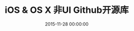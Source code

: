---
title: iOS & OS X 非UI Github开源库
categories:
- iOS
tags:
- iOS
- OS X
- github
- 开源
- object-c
- swift
date: 2015-11-28 00:00:00
layout: post_github
data_github: [
{
	keywords: [响应式编程&Promise&异步],
	projects: [
	{
		user: "ReactiveCocoa",
		repo: "ReactiveCocoa",
		description: "简直是神器!",
		wiki: [
		{
			title: "图解ReactiveCocoa基本函数",
			link: "https://www.jianshu.com/p/38d39923ee81"
		},
		{
			title: "limboy的博客",
			link: "http://limboy.me/"
		},
		{
			title: "NSHipster",
			link: "http://nshipster.cn/reactivecocoa/"
		},
		{
			title: "这样好用的ReactiveCocoa，根本停不下来",
			link: "http://www.cocoachina.com/ios/20150817/13071.html"
		},
		{
			title: "最快让你上手ReactiveCocoa之基础篇",
			link: "http://www.jianshu.com/p/87ef6720a096"
		},
		{
			title: "RAC/MVVM个人学习资源汇总",
			link: "http://www.jianshu.com/p/2cfed74789db"
		},
		{
			title: "MVVM核心概念",
			link: "http://liuduo.me/2015/10/26/MVVM%E6%A0%B8%E5%BF%83%E6%A6%82%E5%BF%B5/"
		},
		{
			title: "ReactiveCocoa v2.5 源码解析之架构总览",
			link: "http://blog.leichunfeng.com/blog/2015/12/25/reactivecocoa-v2-dot-5-yuan-ma-jie-xi-zhi-jia-gou-zong-lan/"
		}
		],
		imgs: [
		"https://github.com/ReactiveCocoa/ReactiveCocoa/raw/master/Logo/header.png",
		]
	},
	{
		user: "leichunfeng",
		repo: "MVVMReactiveCocoa",
		description: "GitBucket(Github客户端)",
		wiki: [
		{
			title: "MVVM With ReactiveCocoa",
			link: "http://blog.leichunfeng.com/blog/2016/02/27/mvvm-with-reactivecocoa/"
		}
		],
	},
	{
		user: "ashfurrow",
		repo: "C-41",
		description: "ReactiveCocoa Demo 没运行成功过",
		imgs: [
		"https://camo.githubusercontent.com/9b3cfd1a02c980eb75afc100f20974244ce2070b/68747470733a2f2f7261772e6769746875622e636f6d2f617368667572726f772f432d34312f6d61737465722f73637265656e73686f742e706e67",
		]
	},
	{
		user: "jspahrsummers",
		repo: "GroceryList",
		description: "ReactiveCocoa Demo 没运行成功过，使用了ReactiveViewModel",
		imgs: [
		"https://camo.githubusercontent.com/d24b23a59ba3fb4078d75413cf8515e9022ef84c/68747470733a2f2f662e636c6f75642e6769746875622e636f6d2f6173736574732f3433323533362f313739383538312f62333162376361362d366235392d313165332d396436652d3432383939643831663136332e706e67",
		]
	},
	{
		user: "ashfurrow",
		repo: "FunctionalReactivePixels",
		description: "ReactiveCocoa Demo 没运行成功过",
		imgs: [
		"https://camo.githubusercontent.com/7f66ddb8622f59ad979bc6435147fcccf3fda806/687474703a2f2f7374617469632e617368667572726f772e636f6d2f6769746875622f46525049492e706e67",
		"https://camo.githubusercontent.com/31c592120797ffc5bf5885f7bf53dba30d9c195e/687474703a2f2f7374617469632e617368667572726f772e636f6d2f6769746875622f66756e6374696f6e616c7265616374697665706978656c732e706e67",
		]
	},
	{
		user: "bawn",
		repo: "RAC-Demo",
		description: "ReactiveCocoa Demo 不标准",
	},
	{
		user: "lzyy",
		repo: "bizhi",
		description: "ReactiveCocoa Demo",
		imgs: [
		"https://raw.githubusercontent.com/lzyy/bizhi/master/screenshot.jpg",
		]
	},
	{
		user: "olegam",
		repo: "RACCommandExample",
		description: "Command例子",
	},
	{
		user: "ReactiveCocoa",
		repo: "ReactiveViewModel",
		description: "ReactiveCocoa的扩展：MVVM",
		wiki: [
		{
			title: "ios ReactiveViewModel",
			link: "http://www.cnblogs.com/tinkl/p/3678810.html"
		}
		],
		imgs: [
		"https://camo.githubusercontent.com/3999b9fdff783edb6cee9117a08524f3b2e7c653/68747470733a2f2f662e636c6f75642e6769746875622e636f6d2f6173736574732f3433323533362f3836373938342f32393165643338302d663736302d313165322d393130362d6433313538333230616633392e706e67",
		]
	},
	{
		user: "ReactiveCocoa",
		repo: "ReactiveCocoaLayout",
		description: "ReactiveCocoa的扩展：响应式的自动布局",
	},
	{
		user: "CodaFi",
		repo: "AFNetworking-RACExtensions",
		description: "ReactiveCocoa的扩展：网络",
	},
	{
		user: "ReactiveX",
		repo: "RxSwift",
		description: "swift版的ReactiveCocoa",
		wiki: [
		{
			title: "基础概念",
			link: "http://blog.callmewhy.com/2015/09/21/rxswift-getting-started-0/"
		},
		{
			title: "示例实战",
			link: "http://blog.callmewhy.com/2015/09/23/rxswift-getting-started-1/"
		}
		],
	},
	{
		user: "BoltsFramework",
		repo: "Bolts-iOS",
		description: "NSOperation，任务，队列，task，AppLink，URL解析",
		wiki: [
		{
			title: "Bolts framework iOS 筆記",
			link: "http://humanhighway.logdown.com/posts/179270-study-on-the-bolts"
		}
		],
	},
	{
		user: "mxcl",
		repo: "PromiseKit",
		description: "Promises for Swift & ObjC",
		imgs: [
		"https://camo.githubusercontent.com/b1a5ea2423d344b3281c123a122f6f8e9a916dd6/687474703a2f2f70726f6d6973656b69742e6f72672f7075626c69632f696d672f6c6f676f2d74696768742e706e67",
		]
	},
	{
		user: "zwaldowski",
		repo: "BlocksKit",
		description: "简化的block",
	}
	]
},
{
	keywords: [架构],
	projects: [
	{
		user: "Swinject",
		repo: "Swinject",
		description: "swift，依赖注入，控制反转，ICO容器，AOP"
	},
	{
		user: "appsquickly",
		repo: "Typhoon",
		description: "依赖注入，控制反转，ICO容器，AOP",
		wiki: [
		{
			title: "iOS 面向切面编程(AOP)--typhoon框架",
			link: "http://www.jianshu.com/p/d40fcee4d4e5"
		}
		]
	},
	{
		user: "atomicobject",
		repo: "objection",
		description: "依赖注入，控制反转",
		wiki: [
		{
			title: "使用objection来模块化开发iOS项目",
			link: "http://limboy.me/ios/2014/04/15/use-objection-to-decouple-ios-project.html"
		},
		{
			title: "bizhi(demo)",
			link: "https://github.com/lzyy/bizhi"
		}
		],
	}
	]
},
{
	keywords: [通信,网络],
	projects: [
	{
		user: "AFNetworking",
		repo: "AFNetworking",
		description: "HTTP请求",
		imgs: [
		"https://camo.githubusercontent.com/1560be050811ab73457e90aee62cd1cd257c7fb9/68747470733a2f2f7261772e6769746875622e636f6d2f41464e6574776f726b696e672f41464e6574776f726b696e672f6173736574732f61666e6574776f726b696e672d6c6f676f2e706e67",
		]
	},
	{
		user: "yuantiku",
		repo: "YTKNetwork",
		description: "猿题库维护的，基于AFNetworking，高级的api如：缓存网络请求，检查返回 JSON 内容的合法性等",
	},
	{
		user: "Alamofire",
		repo: "Alamofire",
		description: "swift,AFNetworking作者编写",
		imgs: [
		"https://raw.githubusercontent.com/Alamofire/Alamofire/assets/alamofire.png",
		]
	},
	{
		user: "RxSwiftCommunity",
		repo: "RxAlamofire",
		description: "Alamofire with RxSwift",
		imgs: [
		"https://raw.githubusercontent.com/Alamofire/Alamofire/assets/alamofire.png",
		]
	},
	{
		user: "Moya",
		repo: "Moya",
		description: "基于 Alamofire 的更高层网络请求封装",
		imgs: [
		"https://github.com/Moya/Moya/raw/master/web/moya_logo_github.png",
		]
	},
	{
		user: "robbiehanson",
		repo: "CocoaAsyncSocket",
		description: "套接字编程",
	},
	{
		user: "square",
		repo: "SocketRocket",
		description: "套接字编程",
	},
	{
		user: "robbiehanson",
		repo: "XMPPFramework",
		description: "XMPP协议",
	},
	{
		user: "robbiehanson",
		repo: "CocoaHTTPServer",
		description: "内置服务器",
	},
	{
		user: "octokit",
		repo: "octokit.objc",
		description: "OctoKit 是用于和 Github API 交互的 Cocoa 和 Cocoa Touch 框架，它由 AFNetworking、Mantle、和ReactiveCocoa 建立。",
	},
	{
		user: "tonymillion",
		repo: "Reachability",
		description: "测试网络连通性，不过好像没办法真正的起作用~~",
		wiki: [
		{
			title: "为啥说没办法真正起作用？点这里",
			link: "http://blog.csdn.net/openglnewbee/article/details/50705146"
		}
		],
	},
	{
		user: "ashleymills",
		repo: "Reachability.swift",
		description: "swift Reachability"
	},
	{
		user: "dustturtle",
		repo: "RealReachability",
		description: "测试网络连通性，真正管用的哦，比Reachability强",
		wiki: [
		{
			title: "iOS下的实际网络连接状态检测:RealReachability",
			link: "http://blog.csdn.net/openglnewbee/article/details/50705146"
		}
		],
	},
	]
},
{
	keywords: [图片网络请求],
	projects: [
	{
		user: "rs",
		repo: "SDWebImage",
		description: "图片的请求和缓存",
	},
	{
		user: "Alamofire",
		repo: "AlamofireImage",
		description: "swift版的SDWebImage,而且功能更多、灵活性更高，可以自己写 Image Filter",
	},
	{
		user: "ibireme",
		repo: "YYWebImage",
		description: "图片的请求和缓存,渐变效果",
		imgs: [
		"https://camo.githubusercontent.com/e1ecbcae6ddaee26efd5fc29faa0ed6eae6488b0/68747470733a2f2f7261772e6769746875622e636f6d2f69626972656d652f5959576562496d6167652f6d61737465722f44656d6f2f44656d6f2e676966",
		]
	},
	{
		user: "pinterest",
		repo: "PINRemoteImage",
		description: "图片的请求和缓存,渐变效果",
		imgs: [
		"https://github.com/pinterest/PINRemoteImage/raw/master/progressive.gif",
		]
	},
	{
		user: "onevcat",
		repo: "Kingfisher"
	},
	]
},
{
	keywords: [蓝牙,Bluetooth],
	projects: [
	{
		user: "ohwutup",
		repo: "OWUProximityManager",
		description: "蓝牙，iBeacons",
		imgs: [
		"https://github.com/ohwutup/OWUProximityManager/raw/master/Screenshots/home.png",
		"https://github.com/ohwutup/OWUProximityManager/raw/master/Screenshots/server.png",
		"https://github.com/ohwutup/OWUProximityManager/raw/master/Screenshots/client.png",
		]
	},
	{
		user: "rasmusth",
		repo: "BluetoothKit",
		description: "蓝牙",
	},
	{
		user: "coolnameismy",
		repo: "BabyBluetooth",
		description: "一个非常容易使用的蓝牙库,适用于ios和os",
	},
	]
},
{
	keywords: [数据持久化],
	projects: [
	{
		user: "magicalpanda",
		repo: "MagicalRecord",
		wiki: [
		{
			title: "深入浅出MagicalRecord",
			link: "http://childhood.logdown.com/posts/208957/easy-magicalrecord-01"
		},
		{
			title: "IOS MagicRecord 详解",
			link: "http://blog.csdn.net/dongtaochen2039/article/details/40376197"
		},
		{
			title: "json转MagicalRecord对象",
			link: "https://github.com/magicalpanda/MagicalRecord/wiki/Importing-Data"
		},
		{
			title: "数据迁移",
			link: "http://jcggg.me/2015/10/18/CoreData-MagicalRecord%E6%95%B0%E6%8D%AE%E5%BA%93%E8%BF%81%E7%A7%BB%EF%BC%88%E4%B8%80%EF%BC%89/"
		},
		{
			title: "自定义 Core Data 迁移",
			link: "http://objccn.io/issue-4-7/"
		},
		{
			title: "Core Data 版本迁移经验总结",
			link: "http://chun.tips/blog/2014/11/28/core-data-ban-ben-qian-yi-jing-yan-zong-jie/"
		}
		],
		imgs: [
		"https://github.com/magicalpanda/magicalpanda.github.com/raw/master/images/awesome_logo_small.png?raw=true",
		]
	},
	{
		user: "gangverk",
		repo: "GVUserDefaults",
		description: "通过属性操作NSUserDefaults",
	},
	{
		user: "radex",
		repo: "SwiftyUserDefaults",
		description: "swift 方便使用 NSUserDefaults",
	},
	{
		user: "ccgus",
		repo: "fmdb",
		description: "底层数据库，使用sql",
	},
	{
		user: "stephencelis",
		repo: "SQLite.swift",
		description: "A type-safe, Swift-language layer over SQLite3.",
	},
	{
		user: "yapstudios",
		repo: "YapDatabase",
		description: "数据库",
	},
	{
		user: "realm",
		repo: "realm-cocoa",
		wiki: [
		{
			title: "Realm数据库基础教程",
			link: "http://www.cocoachina.com/ios/20150505/11756.html"
		},
		],
	},
	{
		user: "soffes",
		repo: "sskeychain",
		description: "钥匙链，key，chain",
	},
	{
		user: "kishikawakatsumi",
		repo: "UICKeyChainStore",
		description: "钥匙链，key，chain",
	},
	{
		user: "granoff",
		repo: "Lockbox",
		description: "钥匙链，key，chain",
	},
	{
		user: "square",
		repo: "Valet",
		description: "在 iOS 和 OS X 的 Keychain 中安全地存储数据，然而你无需知道 keychain 的具体工作细节。",
	},
	{
		user: "kishikawakatsumi",
		repo: "KeychainAccess",
		description: "Simple Swift wrapper for Keychain that works on iOS, watchOS, tvOS and macOS.",
	}
	]
},
{
	keywords: [JSON,Model,转换],
	projects: [
	{
		user: "Mantle",
		repo: "Mantle",
		description: "字典和模型互转",
		wiki: [
		{
			title: "Mantle是什么？",
			link: "https://segmentfault.com/a/1190000002431354"
		}
		],
	},
	{
		user: "Mantle",
		repo: "MTLManagedObjectAdapter",
		description: "MagicalRecord 和 Mantle 结合使用",
		wiki: [
		{
			title: "MagicalRecord配合Mantle",
			link: "https://segmentfault.com/a/1190000002431365"
		},
		{
			title: "Core Data with Mantle",
			link: "http://blog.csdn.net/chengweipeng123/article/details/18452229"
		}
		],
	},
	{
		user: "icanzilb",
		repo: "JSONModel",
		description: "字典和模型互转",
		wiki: [
		{
			title: "JSONModel解析数据成Model",
			link: "http://blog.csdn.net/smking/article/details/40432287"
		}
		],
	},
	{
		user: "CoderMJLee",
		repo: "MJExtension",
		description: "轻量级，继承NSObject",
	},
	{
		user: "ibireme",
		repo: "YYModel",
		description: "轻量级，继承NSObject,iOS JSON 模型转换库评测：http://blog.ibireme.com/2015/10/23/ios_model_framework_benchmark/",
	},
	{
		user: "thoughtbot",
		repo: "argo",
		description: "函数式 JSON 解析转换库，swift编写",
		imgs: [
		"https://raw.githubusercontent.com/thoughtbot/Argo/gh-pages/Argo.png",
		]
	},
	{
		user: "SwiftyJSON",
		repo: "SwiftyJSON"
	}
	]
},
{
	keywords: [XML,HTML,MarkDown,解析],
	projects: [
	{
		user: "topfunky",
		repo: "hpple",
		description: "XML,HTML解析",
	},
	{
		user: "mattt",
		repo: "Ono",
		description: "XML,HTML解析",
	},
	{
		user: "mdiep",
		repo: "MMMarkdown",
		description: "MarkDown转HTML",
	},
	]
},
{
	keywords: [日志,log],
	projects: [
	{
		user: "CocoaLumberjack",
		repo: "CocoaLumberjack",
		description: "xcode控制台颜色区分，高效",
		imgs: [
		"https://github.com/CocoaLumberjack/CocoaLumberjack/raw/master/LumberjackLogo.png",
		]
	},
	{
		user: "marcoarment",
		repo: "BugshotKit",
		description: "手机直接看",
		imgs: [
		"https://camo.githubusercontent.com/240dbf968d6eb9838a544bae42730a6f7079b707/68747470733a2f2f7261772e6769746875622e636f6d2f6d6172636f61726d656e742f42756773686f744b69742f6d61737465722f6578616d706c652d73637265656e73686f742e706e67",
		]
	},
	{
		user: "fpillet",
		repo: "NSLogger",
		description: "将日志发送到服务器",
		imgs: [
		"https://github.com/fpillet/NSLogger/raw/master/Screenshots/mainwindow.png",
		]
	},
	{
		user: "bitstadium",
		repo: "QuincyKit",
		description: "崩溃日志记录发送,友盟可代替",
	},
	{
		user: "kstenerud",
		repo: "KSCrash",
		description: "崩溃日志记录发送,友盟可代替",
	},
	]
},
{
	keywords: [缓存,Cache],
	projects: [
	{
		user: "tumblr",
		repo: "TMCache",
		description: "停止维护",
	},
	{
		user: "Haneke",
		repo: "HanekeSwift",
		description: "swift",
		imgs: [
		"https://raw.githubusercontent.com/Haneke/HanekeSwift/master/Assets/github-header.png",
		]
	},
	{
		user: "enormego",
		repo: "EGOCache",
	},
	{
		user: "ibireme",
		repo: "YYCache",
		description: "YYCache 设计思路与技术细节：http://blog.ibireme.com/2015/10/26/yycache/",
	},
	{
		user: "pinterest",
		repo: "PINCache",
	},
	{
		user: "kean",
		repo: "Nuke",
		description: "图片下载，处理，预处理，缓存，Gif支持",
		imgs: [
		"https://cloud.githubusercontent.com/assets/1567433/9952711/971ae2ea-5de1-11e5-8670-6853d3fe18cd.png"
		]
	},
	{
		user: "kean",
		repo: "DFImageManager",
		description: "图片下载，处理，预处理，缓存",
		imgs: [
		"https://cloud.githubusercontent.com/assets/1567433/9706417/0352d3bc-54ed-11e5-94ff-cb8691800f78.png"
		]
	},
	]
},
{
	keywords: [性能,优化],
	projects: [
	{
		user: "facebook",
		repo: "AsyncDisplayKit",
		description: "极速UI绘制",
		wiki: [
		{
			title: "AsyncDisplayKit 教程：达到 60 FPS 的滚动帧率（内附图片梯度和模糊）",
			link: "http://www.tuicool.com/articles/jyuyEn"
		},
		{
			title: "iOS 保持界面流畅的技巧",
			link: "http://blog.ibireme.com/2015/11/12/smooth_user_interfaces_for_ios/"
		},
		],
		imgs: [
		"https://github.com/facebook/AsyncDisplayKit/raw/master/docs/assets/logo.png",
		"https://github.com/facebook/AsyncDisplayKit/raw/master/docs/assets/node-view-layer.png",
		]
	},
	{
		user: "facebook",
		repo: "componentkit",
		description: "高效的列表",
		wiki: [
		{
			title: "iOS：ComponentKit 使用总结",
			link: "https://segmentfault.com/a/1190000002706612"
		}
		],
	},
	{
		user: "path",
		repo: "FastImageCache",
		description: "图片快速渲染，缓存，压缩",
		imgs: [
		"https://camo.githubusercontent.com/96d8f3d2b1cc1d25201d666c306bc4bc0cc8dbdc/68747470733a2f2f73332e616d617a6f6e6177732e636f6d2f666173742d696d6167652d63616368652f726561646d652d7265736f75726365732f6c6f676f2e706e67",
		"https://camo.githubusercontent.com/0fb787e41eb8c402460389f5fea7f04e9e526b03/68747470733a2f2f73332e616d617a6f6e6177732e636f6d2f666173742d696d6167652d63616368652f726561646d652d7265736f75726365732f64656d6f2d6170702d766964656f2d706c616365686f6c6465722e706e67",
		]
	},
	]
},
{
	keywords: [调试,Debug,测试],
	projects: [
	{
		user: "AliSoftware",
		repo: "OHHTTPStubs",
		description: "模拟网络延迟&延时，伪造网络数据，基于NSURLProtocol",
	},
	{
		user: "netguru",
		repo: "ResponseDetective",
		description: "ResponseDetective 是一个非嵌入式框架，用于拦截应用程序和服务器之间的任何传出请求和传入响应以用于调试目的。",
	},
	{
		user: "Flipboard",
		repo: "FLEX",
		description: "强大的调试工具",
		wiki: [
		{
			title: "Flipboard开源应用内调试工具FLEX",
			link: "http://www.cocoachina.com/industry/20140728/9259.html"
		}
		],
		imgs: [
		"https://camo.githubusercontent.com/9986601c5e4306f7935032465911c0f70596e046/687474703a2f2f656e67696e656572696e672e666c6970626f6172642e636f6d2f6173736574732f666c65782f62617369632d766965772d6578706c6f726174696f6e2e676966",
		"https://camo.githubusercontent.com/950a2612b1dc796bc5cc3fd9909ed465166afc5b/687474703a2f2f656e67696e656572696e672e666c6970626f6172642e636f6d2f6173736574732f666c65782f616476616e6365642d766965772d65646974696e672e676966",
		"https://camo.githubusercontent.com/2d7508f15cbe0a09c1ba14b9ebe6da9d1e8ff0d2/687474703a2f2f656e67696e656572696e672e666c6970626f6172642e636f6d2f6173736574732f666c65782f6e6574776f726b2d686973746f72792e676966",
		"https://camo.githubusercontent.com/573692941c2901c0fd1ce0f085c101f6b4d3ae3b/687474703a2f2f656e67696e656572696e672e666c6970626f6172642e636f6d2f6173736574732f666c65782f686561702d62726f777365722e676966",
		"https://camo.githubusercontent.com/df6e924a21ecaf8080342d80f384e88f8249c3fe/687474703a2f2f656e67696e656572696e672e666c6970626f6172642e636f6d2f6173736574732f666c65782f66696c652d62726f777365722e676966",
		"https://camo.githubusercontent.com/c91fc34a63f05f803cdc0d23d72ae047d0b960bd/687474703a2f2f656e67696e656572696e672e666c6970626f6172642e636f6d2f6173736574732f666c65782f73797374656d2d6c69627261726965732d62726f777365722e676966",
		]
	},
	{
		user: "zixun",
		repo: "GodEye",
		description: "swift",
		imgs: [
		"https://github.com/zixun/GodEye/raw/master/design/image/preview_meitu_1.jpg"
		]
	},
	{
		user: "dani-gavrilov",
		repo: "GDPerformanceView-Swift",
		description: "swift",
		imgs: [
		"https://github.com/dani-gavrilov/GDPerformanceView/raw/master/performance_view_4.PNG?raw=true"
		]
	},
	{
		user: "dani-gavrilov",
		repo: "GDPerformanceView",
		imgs: [
		"https://github.com/dani-gavrilov/GDPerformanceView/raw/master/performance_view_3.PNG?raw=true"
		]
	},
	{
		user: "glock45",
		repo: "iOS-Hierarchy-Viewer",
		description: "视图层级工具",
		imgs: [
		"https://camo.githubusercontent.com/8e3e960a51e023472a06691ef0157a75c38d809d/687474703a2f2f692e737461636b2e696d6775722e636f6d2f796e7176472e706e67",
		"https://camo.githubusercontent.com/d91c8262d3ed75e568c0df35b9524dd8a37ac369/687474703a2f2f646c2e64726f70626f782e636f6d2f752f3835383535312f636f72655f646174612e706e67",
		]
	},
	{
		user: "facebook",
		repo: "Tweaks",
		description: "UI微调，设计辅助，加速迭代",
		imgs: [
		"https://github.com/facebook/Tweaks/raw/master/Images/Tweaks.gif?raw=true",
		]
	},
	{
		user: "tapwork",
		repo: "HeapInspector-for-iOS",
		description: "检测内存泄漏",
		imgs: [
		"https://github.com/tapwork/HeapInspector-for-iOS/raw/master/README_Xtras/screencast.gif",
		]
	},
	{
		user: "Zepo",
		repo: "MLeaksFinder",
		description: "检测内存泄漏",
		wiki: [
		{
			title: "MLeaksFinder 新特性",
			link: "https://wereadteam.github.io/2016/07/20/MLeaksFinder2/"
		},
		{
			title: "MLeaksFinder：精准 iOS 内存泄露检测工具",
			link: "https://wereadteam.github.io/2016/02/22/MLeaksFinder/"
		}
		]
	},
	{
		user: "facebook",
		repo: "FBRetainCycleDetector",
		description: "检测内存泄漏"
	},
	{
		user: "square",
		repo: "PonyDebugger",
		description: "视图层级，网络请求监听，Core Data 数据浏览",
		imgs: [
		"https://github.com/square/PonyDebugger/raw/master/Documentation/Images/Logo.png",
		]
	},
	{
		user: "kiwi-bdd",
		repo: "Kiwi",
		description: "BDD，测试",
		imgs: [
		"https://github.com/kiwi-bdd/Kiwi/raw/master/Kiwi-Logo.png",
		]
	},
	{
		user: "KnuffApp",
		repo: "APNS-Pusher",
		description: "推送测试，push",
	},
	{
		user: "kconner",
		repo: "KMCGeigerCounter",
		description: "fps，帧数，debug，测试",
	},
	{
		user: "RolandasRazma",
		repo: "RRFPSBar",
		description: "fps，帧数，debug，测试",
	},
	{
		user: "johnno1962",
		repo: "Xtrace",
		description: "跟踪调试，代码运行顺序",
		imgs: [
		"https://camo.githubusercontent.com/e48918f46c7e90257e3e2467e9c54ee14424b5f8/687474703a2f2f696e6a656374696f6e666f7278636f64652e6a6f686e686f6c6473776f7274682e636f6d2f73746574686f73636f70652e676966",
		]
	},
	{
		user: "erikdoe",
		repo: "ocmock",
		description: "单元测试，模拟对象",
		wiki: [
		{
			title: "OCMock常见使用方式",
			link: "http://www.cocoachina.com/ios/20150508/11769.html"
		}
		]
	},
	{
		user: "google",
		repo: "earlgrey",
		description: "用户界面测试,google出品"
	},
	{
		user: "kif-framework",
		repo: "KIF",
		description: "用户界面测试"
	},
	]
},
{
	keywords: [库管理,开源代码管理],
	projects: [
	{
		user: "CocoaPods",
		repo: "CocoaPods",
	},
	{
		user: "CocoaPods",
		repo: "cocoapods-deintegrate",
		description: "清除cocoapods"
	},
	{
		user: "Carthage",
		repo: "Carthage",
		wiki: [
		{
			title: "Cocoa 新的依赖管理工具：Carthage",
			link: "http://www.isaced.com/post-265.html"
		}
		],
	},
	]
},
{
	keywords: [runtime,object-c,宏],
	projects: [
	{
		user: "steipete",
		repo: "Aspects",
		description: "aop，拦截器，面向切面编程，钩子，hook，动态修改对象和类",
	},
	{
		user: "orta",
		repo: "ARAnalytics",
		description: "aop，拦截器，面向切面编程，钩子，hook，动态修改对象和类",
		wiki: [
		{
			title: "iOS统计服务的集大成者--ARAnalytics",
			link: "http://www.jianshu.com/p/c9ef82b3d91c"
		}
		],
	},
	{
		user: "mikeash",
		repo: "MAObjCRuntime",
		description: "runtime",
	},
	{
		user: "rentzsch",
		repo: "jrswizzle",
		description: "Mach-O，Method Swizzle，runtime，运行时，hook，方法替换，函数替换，钩子",
	},
	{
		user: "facebook",
		repo: "fishhook",
		description: "Mach-O，Method Swizzle，runtime，运行时，hook，方法替换，函数替换，钩子",
	},
	{
		user: "bang590",
		repo: "JSPatch",
		description: "结合js和oc_runtime，动态修改程序，修复bug，动态更新iOS APP，热修复",
	},
	{
		user: "alibaba",
		repo: "wax",
		description: "Alibaba热修复",
	},
	{
		user: "nst",
		repo: "iOS-Runtime-Headers",
		description: "runtime的头文件，私有函数，禁用函数，私有方法",
		imgs: [
		"https://github.com/nst/iOS-Runtime-Headers/raw/master/ios_frameworks.png",
		]
	},
	{
		user: "nst",
		repo: "RuntimeBrowser",
		description: "runtime的头文件浏览器",
		imgs: [
		"https://github.com/nst/RuntimeBrowser/raw/master/art/screenshot_iphone.png",
		]
	},
	{
		user: "jspahrsummers",
		repo: "libextobjc",
		description: "带提醒功能的宏",
		wiki: [
		{
			title: "说说 Objective-C 里的 @()",
			link: "http://www.cocoachina.com/ios/20141218/10688.html"
		}
		],
	},
	{
		user: "Tricertops",
		repo: "Typed",
		description: "想写swift一样写objective C"
	}
	]
},
{
	keywords: [crash保护, runtime],
	projects: [
	{
		user: "chenfanfang",
		repo: "AvoidCrash",
		description: "This framework can effective avoid crash by potential error code. For example : If you insert a nil into a mutable array, this framework can avoid crash and note you that where cause crash.",
	},
	{
		user: "ValiantCat",
		repo: "XXShield",
		description: "It's a library can avoid some crash in iOS project written by Objective-C. https://www.valiantcat.cn/index.php/2…",
	},
	{
		user: "JJMM",
		repo: "SafeKit",
		description: "An open source SafeKit for iOS . Never never crash.",
	},
	{
		user: "jasenhuang",
		repo: "NSObjectSafe",
		description: "Swizzle commonly used function of Foundation container to prevent nil crash",
	},
	{
		user: "lsmakethebest",
		repo: "LSSafeProtector",
		description: "强大的防止crash框架，不改变原代码支持KVO自释放，可以检测到dealloc时未释放的kvo，等11种crash",
	},
	{
		user: "qiyer",
		repo: "QYCrashProtector",
		description: "iOS crash保护，unrecognized selector、NSTimer、Container 、NSNotification、NSString 、KVO、KVC等crash保护。",
	},
	]
},
{
	keywords: [设备信息],
	projects: [
	{
		user: "dennisweissmann",
		repo: "DeviceKit",
		description: "DeviceKit 是 UIDevice 的值类型替换。轻松获取设备信息和电池电量"
	},
	{
		user: "intuit",
		repo: "LocationManager",
		description: "地理位置，Location，获取经纬度，位置",
		imgs: [
		"https://github.com/intuit/LocationManager/raw/master/Images/INTULocationManager.png?raw=true",
		]
	},
	{
		user: "erica",
		repo: "uidevice-extension",
		description: "获取系统信息",
	},
	{
		user: "andrealufino",
		repo: "ALSystemUtilities",
		description: "获取系统信息",
	},
	{
		user: "heardrwt",
		repo: "RHAddressBook",
		description: "通讯录",
	},
	]
},
{
	keywords: [应用操作],
	projects: [
	{
		user: "arashpayan",
		repo: "appirater",
		description: "评论打分",
	},
	{
		user: "nicklockwood",
		repo: "iRate",
		description: "评论打分",
	},
	{
		user: "nicklockwood",
		repo: "iVersion",
		description: "版本升级，更新",
	},
	{
		user: "ArtSabintsev",
		repo: "Harpy",
		description: "版本升级，更新",
		imgs: [
		"https://github.com/ArtSabintsev/Harpy/raw/master/samplePictures/picForcedUpdate.png?raw=true",
		"https://github.com/ArtSabintsev/Harpy/raw/master/samplePictures/picOptionalUpdate.png?raw=true",
		"https://github.com/ArtSabintsev/Harpy/raw/master/samplePictures/picSkippedUpdate.png?raw=true",
		]
	},
	{
		user: "bitstadium",
		repo: "HockeyKit",
		description: "版本升级，更新",
	},
	{
		user: "MugunthKumar",
		repo: "MKStoreKit",
		description: "程序内购买",
	},
	{
		user: "bizz84",
		repo: "SwiftyStoreKit",
		description: "内购，App Purchases",
	},
	{
		user: "intentkit",
		repo: "IntentKit",
		description: "URL schemes，应用跳转",
		imgs: [
		"https://camo.githubusercontent.com/89036df085bf5782cda01b5c156b7279186f6a58/68747470733a2f2f7261772e6769746875622e636f6d2f696e74656e746b69742f496e74656e744b69742f6d61737465722f6578616d706c652e676966",
		"https://camo.githubusercontent.com/e5ee5823252f3904f0676da2eb9803b606da14aa/68747470733a2f2f7261772e6769746875622e636f6d2f696e74656e746b69742f496e74656e744b69742f6d61737465722f6578616d706c652d64656661756c74732e676966",
		]
	},
	{
		user: "danielamitay",
		repo: "iHasApp",
		description: "本地应用是否存在检测",
		imgs: [
		"https://github.com/danielamitay/iHasApp/raw/master/screenshot.png",
		]
	},
	{
		user: "clusterinc",
		repo: "ClusterPrePermissions",
		description: "权限申请，在系统申请前提示用户",
		imgs: [
		"https://camo.githubusercontent.com/7eef0b117818b9da198cfc850ce21171e4b9d204/687474703a2f2f662e636c2e6c792f6974656d732f32493156315233623371334133483379337531382f6e65772d312e6a7067",
		]
	},
	{
		user: "nickoneill",
		repo: "PermissionScope",
		description: "权限申请，在系统申请前提示用户"
	},
	{
		user: "danielebogo",
		repo: "DBPrivacyHelper",
		description: "设置，隐私 跳转帮助",
		imgs: [
		"https://camo.githubusercontent.com/c1178af0370583ec085d332cd54732b5c3b93db5/687474703a2f2f626f676f64616e69656c652e636f6d2f617070732f646576656c6f706d656e742f64627072697661637968656c7065722f6769746875622f707269766163795f7265632e676966",
		]
	},
	]
},
{
	keywords: [图片处理],
	projects: [
	{
		user: "BradLarson",
		repo: "GPUImage",
		description: "图片滤镜，视频滤镜，相机滤镜，基于OpenGL",
		imgs: [
		"https://camo.githubusercontent.com/68ce8767f20b6a40f2a695c56396d30234363431/687474703a2f2f73756e7365746c616b65736f6674776172652e636f6d2f73697465732f64656661756c742f66696c65732f475055496d6167654c6f676f2e706e67",
		]
	},
	{
		user: "Nyx0uf",
		repo: "NYXImagesKit",
		description: "图片，缩放旋转折叠，滤镜",
	},
	]
},
{
	keywords: [日期,格式化],
	projects: [
	{
		user: "mattt",
		repo: "FormatterKit",
		description: "格式化，地址，颜色，本地化，名称，数字（第1），时间，KB,bytes",
	},
	{
		user: "MatthewYork",
		repo: "DateTools",
		description: "日期比较",
		imgs: [
		"https://raw.githubusercontent.com/MatthewYork/Resources/master/DateTools/PeriodRelations.png",
		"https://raw.githubusercontent.com/MatthewYork/Resources/master/DateTools/TimePeriodsDemo.gif",
		]
	},
	{
		user: "kevinlawler",
		repo: "NSDate-TimeAgo",
		description: "日期显示为几天前",
	},
	{
		user: "erica",
		repo: "NSDate-Extensions",
		description: "日期一天的最后时间",
	},
	{
		user: "naoty",
		repo: "Timepiece",
		description: "Swift 里直观的日期处理。",
	}
	]
},
{
	keywords: [声音],
	projects: [
	{
		user: "TheAmazingAudioEngine",
		repo: "TheAmazingAudioEngine",
		description: "音频处理，合成，去除杂音等",
	},
	{
		user: "syedhali",
		repo: "EZAudio",
		description: "音频可视化",
		imgs: [
		"https://camo.githubusercontent.com/f0f5de319083692669f5de4dc443c33e577b76ea/687474703a2f2f692e696d6775722e636f6d2f6c6c35713638722e706e67",
		"https://cloud.githubusercontent.com/assets/1275640/8516226/1eb885ec-2366-11e5-8d76-3a4b4d982eb0.gif",
		"https://cloud.githubusercontent.com/assets/1275640/8516234/499f6fd2-2366-11e5-9771-7d0afae59391.gif",
		"https://cloud.githubusercontent.com/assets/1275640/8516245/711ca232-2366-11e5-8d20-2538164f3307.gif",
		"https://cloud.githubusercontent.com/assets/1275640/8516310/86da80f2-2367-11e5-84aa-aea25a439a76.gif",
		"https://cloud.githubusercontent.com/assets/1275640/8516597/f27240ea-236a-11e5-8ecd-68cf05b7ce40.gif",
		"https://cloud.githubusercontent.com/assets/1275640/8516692/7abfbe36-236c-11e5-9d69-4f82956177b3.gif",
		"https://cloud.githubusercontent.com/assets/1275640/8662077/5621705a-2971-11e5-88ed-9a865e422ade.gif",
		"https://cloud.githubusercontent.com/assets/1275640/8535722/51e8f702-23fd-11e5-9f1c-8c45e80d19ef.gif",
		]
	},
	{
		user: "douban",
		repo: "DOUAudioStreamer",
		description: "完整音频播放器",
	},
	{
		user: "Aufree",
		repo: "ESTMusicPlayer",
		description: "基于 DOUAudioStreamer 开发的一款优雅简洁的音乐播放器",
	},
	{
		user: "jessesquires",
		repo: "JSQSystemSoundPlayer",
		description: "系统声音，震动，或自定义声音播放",
	},
	{
		user: "mattgallagher",
		repo: "AudioStreamer",
		description: "完整音频播放器",
	},
	]
},
{
	keywords: [视频],
	projects: [
	{
		user: "Bilibili",
		repo: "ijkplayer",
		description: "B站视频播放器，有解码功能，支持android和iOS",
	},
	{
		user: "36Kr-Mobile",
		repo: "KRVideoPlayer",
		description: "完整视频播放器",
		imgs: [
		"https://github.com/36Kr-Mobile/KRVideoPlayer/raw/master/kr_player.gif",
		]
	},
	{
		user: "viki-org",
		repo: "VKVideoPlayer",
		description: "完整视频播放器，支持多种字幕切换，str字幕",
		imgs: [
		"https://camo.githubusercontent.com/4258638f03f72effdd2e540b359bab11287fe289/687474703a2f2f656e67696e656572696e672e76696b692e636f6d2f696d616765732f626c6f672f766964656f5f706c617965725f72756e6e696e675f6d616e2e6a7067",
		]
	},
	{
		user: "kolyvan",
		repo: "kxmovie",
		description: "demo没运行成功",
		imgs: [
		"https://camo.githubusercontent.com/b3daac8704e7c95d7d1f4376841571ab0ede7a9a/68747470733a2f2f7261772e6769746875622e636f6d2f6174656c69657264756d6f62696c652f46466d706567506c617965722d694f532f6d61737465722f726561646d652d6d656469612f73637265656e73686f742d6d6f7669652e706e67",
		]
	},
	]
},
{
	keywords: [相机扫描,二维码],
	projects: [
	{
		user: "mikebuss",
		repo: "MTBBarcodeScanner",
		description: "二维码扫描",
		imgs: [
		"https://raw.githubusercontent.com/mikebuss/MTBBarcodeScanner/develop/Assets/MTBBarcodeScanner.png",
		]
	},
	{
		user: "card-io",
		repo: "card.io-iOS-SDK",
		description: "信用卡扫描",
		imgs: [
		"https://raw.githubusercontent.com/card-io/card.io-iOS-source/master/Resources/cardio_logo_220.png",
		]
	},
	{
		user: "fukuchi",
		repo: "libqrencode",
		description: "生成二维码",
	},
	]
},
{
	keywords: [Hybrid app,混合应用],
	projects: [
	{
		user: "facebook",
		repo: "react-native",
		description: "facebook出品",
		wiki: [
		{
			title: "React Native 入门指南",
			link: "http://wiki.jikexueyuan.com/project/react-native-lesson/"
		},
		{
			title: "React Native 中文版",
			link: "http://wiki.jikexueyuan.com/project/react-native/"
		}
		],
	},
	{
		user: "necolas",
		repo: "react-native-web",
		description: "React Native for Web"
	},
	{
		user: "ele828",
		repo: "react-native-guide",
		description: "react-native学习指南",
	},
	{
		user: "NativeScript",
		repo: "NativeScript",
		wiki: [
		{
			title: "Angular2， NativeScript 和 React Native比较[翻译]",
			link: "https://segmentfault.com/a/1190000008376263"
		}
		],
	},
	{
		user: "driftyco",
		repo: "ionic",
	},
	{
		user: "gavinkwoe",
		repo: "BeeFramework",
		imgs: [
		"https://cloud.githubusercontent.com/assets/679824/3976127/d495a6a4-2819-11e4-81cf-b27832e27e90.png",
		"https://cloud.githubusercontent.com/assets/679824/3976218/fe45e93a-281b-11e4-9cae-50fc2266b2a0.png",
		"https://cloud.githubusercontent.com/assets/679824/3976221/08565f9a-281c-11e4-88ea-23724a2008cf.png",
		"https://cloud.githubusercontent.com/assets/679824/3976224/18fce0bc-281c-11e4-865c-3cedac069fbf.png",
		"https://cloud.githubusercontent.com/assets/679824/3976226/26716650-281c-11e4-99f0-c8d12e9b9624.png",
		]
	},
	{
		user: "hackers-painters",
		repo: "samurai-native",
		imgs: [
		"https://cloud.githubusercontent.com/assets/679824/7133416/ccdabe74-e2c5-11e4-8098-ef1bdf2d6248.gif",
		]
	},
	]
},
{
	keywords: [资源文件],
	projects: [
	{
		user: "mac-cain13",
		repo: "R.swift",
		description: "资源文件，友好健壮使用"
	},
	{
		user: "SwiftGen",
		repo: "SwiftGen",
		description: "资源文件，友好健壮使用"
	}
	]
},
{
	keywords: [国际化],
	projects: [
	{
		user: "marmelroy",
		repo: "Localize-Swift",
		description: "切换语言，不用重启app",
		imgs: [
		"https://camo.githubusercontent.com/68670b270ff0f916c5cb2dfe0d158a5cb4245681/687474703a2f2f692e696d6775722e636f6d2f767372707142742e676966",
		]
	},
	{
		user: "AlexanderZaytsev",
		repo: "react-native-i18n",
		description: "reac-native i18n 解决方案"
	},
	]
},
{
	keywords: [加密],
	projects: [
	{
		user: "kelp404",
		repo: "CocoaSecurity",
		description: "加密，md5等",
	},
	{
		user: "RNCryptor",
		repo: "RNCryptor",
		description: "AES加密解密",
	},
	{
		user: "krzyzanowskim",
		repo: "CryptoSwift",
		description: "Swift 里加密相关的帮助函数实现。",
	}
	]
},
{
	keywords: [路由],
	projects: [
	{
		user: "Huohua",
		repo: "HHRouter",
		description: "controller用url跳转，布丁动画，刘白光作品",
	},
	{
		user: "joeldev",
		repo: "JLRoutes",
		description: "controller用url跳转",
	},
	{
		user: "button",
		repo: "DeepLinkKit",
		description: "controller用url跳转",
	},
	{
		user: "devxoul",
		repo: "URLNavigator"
	}
	]
},
{
	keywords: [Category,Categories],
	projects: [
	{
		user: "shaojiankui",
		repo: "JKCategories"
	},
	{
		user: "ibireme",
		repo: "YYCategories",
		"description": "很多没有前缀，不推荐"
	},
	]
},
{
	keywords: [其他],
	projects: [
	{
		user: "marcuswestin",
		repo: "WebViewJavascriptBridge",
		description: "object c 与 javascript 通信",
	},
	{
		user: "bendytree",
		repo: "Objective-C-RegEx-Categories",
		description: "正则表达式",
		wiki: [
		{
			title: "使用开源库 Objective-C RegEx Categories 处理正则表达式",
			link: "http://www.cnblogs.com/YouXianMing/p/3591588.html"
		}
		],
		imgs: [
		"https://camo.githubusercontent.com/18b0d5e372107539561eaa1ca7edf2891b07da93/68747470733a2f2f7261772e6769746875622e636f6d2f62656e6479747265652f4f626a6563746976652d432d52656745782d43617465676f726965732f6d61737465722f5465737450726f6a6563742f4f626a6563746976652d432d52656765782d43617465676f726965732f496d616765732f69636f6e2e706e67",
		]
	},
	{
		user: "leverdeterre",
		repo: "PermissiveResearch",
		description: "搜索，模糊匹配",
		imgs: [
		"https://github.com/leverdeterre/PermissiveResearch/raw/master/demo.png",
		]
	},
	{
		user: "kimziv",
		repo: "PinYin4Objc",
		description: "中文转拼音",
		imgs: [
		"https://github.com/kimziv/PinYin4Objc/raw/master/ScreenShot.PNG",
		]
	},
	{
		user: "ibireme",
		repo: "YYKit",
		description: "综合框架,国人写的",
	},
	{
		user: "facebook",
		repo: "KVOController",
		description: "KVO，键值观察，facebook，可用ReactiveCocoa代替",
	},
	{
		user: "nvzqz",
		repo: "RandomKit",
		description: "简单易用的随机数据生成。",
	}
	]
},
]
---